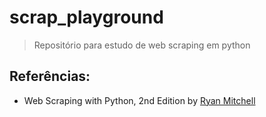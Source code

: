 # scrap_playground
> Repositório para estudo de web scraping em python

## Referências:
- Web Scraping with Python, 2nd Edition by [Ryan Mitchell](https://github.com/REMitchell)